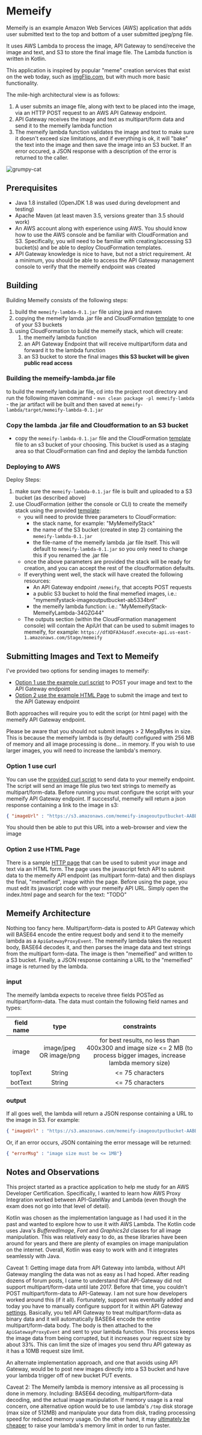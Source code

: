 Memeify
================================================================================================================
Memeify is an example Amazon Web Services (AWS) application that adds user submitted text to the top and bottom of a user
submitted jpeg/png file.

It uses AWS Lambda to process the image, API Gateway to send/receive the image and text, and S3 to store the final image file.
The Lambda function is written in Kotlin.

This application is inspired by popular "meme" creation services that exist on the web today, such as [imgFlip.com](https://imgflip.com/memegenerator), but with 
much more basic functionality.


The mile-high architectural view is as follows:
1. A user submits an image file, along with text to be placed into the image, via an HTTP POST request to an AWS API Gateway endpoint.
2. API Gateway receives the image and text as multipart/form data and send it to the memeify lambda function
3. The memeify lambda function validates the image and text to make sure it doesn't exceed size limitations, and if everything is ok, it
   will "bake" the text into the image and then save the image into an S3 bucket. If an error occured, a JSON response with a description
   of the error is returned to the caller.


![grumpy-cat](https://github.com/strohs/memeify/blob/master/memeified-grumpy-cat.jpg)


## Prerequisites
- Java 1.8 installed (OpenJDK 1.8 was used during development and testing)
- Apache Maven (at least maven 3.5, versions greater than 3.5 should work)
- An AWS account along with experience using AWS. You should know how to use the AWS console and be familiar with CloudFormation and S3. 
  Specifically, you will need to be familiar with creating/accessing S3 bucket(s) and be able to deploy CloudFormation 
  templates.
- API Gateway knowledge is nice to have, but not a strict requirement. At a minimum, you should be able to access the API Gateway
  management console to verify that the memeify endpoint was created


## Building
Building Memeify consists of the following steps:
1. build the `memeify-lambda-0.1.jar` file using java and maven
2. copying the memeify lamda .jar file and CloudFormation [template](aws/memeify-template.yaml) to one of your S3 buckets
3. using CloudFormation to build the memeify stack, which will create:
   1. the memeify lambda function
   2. an API Gateway Endpoint that will receive multipart/form data and forward it to the lambda function
   3. an S3 bucket to store the final images **this S3 bucket will be given public read access**

### Building the memeify-lambda.jar file
to build the memeify lambda jar file, cd into the project root directory and run the following maven command
    - `mvn clean package -pl memeify-lambda`
    - the jar artifact will be built and then saved at `memeify-lambda/target/memeify-lambda-0.1.jar`

### Copy the lambda .jar file and Cloudformation to an S3 bucket
- copy the `memeify-lambda-0.1.jar` file and the CloudFormation [template](aws/memeify-template.yaml) file to an
s3 bucket of your choosing. This bucket is used as a staging area so that CloudFormation can find and deploy the 
lambda function
    
### Deploying to AWS
Deploy Steps:
1. make sure the `memeify-lambda-0.1.jar` file is built and uploaded to a S3 bucket (as described above)
2. use CloudFormation (either the console or CLI) to create the memeify stack using the provided [template](aws/memeify-template.yaml):
    - you will need to provide three parameters to CloudFormation:
        - the stack name, for example: "MyMemeifyStack"
        - the name of the S3 bucket (created in step 2) containing the `memeify-lambda-0.1.jar`
        - the file-name of the memeify lambda .jar file itself. This will default to `memeify-lambda-0.1.jar` so you only need
          to change this if you renamed the .jar file
    - once the above parameters are provided the stack will be ready for creation, and you can accept the rest of the
    cloudformation defaults.
    - If everything went well, the stack will have created the following resources:
        - An API Gateway endpoint `/memeify`, that accepts POST requests
        - a public S3 bucket to hold the final memefied images, i.e.: "mymemifystack-imageoutputbucket-ab5334bnf" 
        - the memeify lambda function: i.e.: "MyMemeifyStack-MemeifyLambda-34GZG44"
    - The outputs section (within the CloudFormation management console) will contain the ApiUrl that can be used
      to submit images to memeify, for example: `https://dfXDFA34asdf.execute-api.us-east-1.amazonaws.com/Stage/memeify`
      

## Submitting Images and Text to Memeify
I've provided two options for sending images to memeify:

- [Option 1 use the example curl script](#option-1-use-curl) to POST your image and text to the API Gateway endpoint
- [Option 2 use the example HTML Page](#option-2-use-HTML-Page) to submit the image and text to the API Gateway endpoint

Both approaches will require you to edit the script (or html page) with the memeify API Gateway endpoint. 

Please be aware that you should not submit images > 2 MegaBytes in size. This is because the memeify lambda is 
(by default) configured with 256 MB of memory and all image processing is done... in memory. If you wish to use larger 
images, you will need to increase the lambda's memory.


### Option 1 use curl
You can use the [provided curl script](aws/post-image.sh) to send data to your memeify endpoint. The script
will send an image file plus two text strings to memeify as multipart/form-data. Before running you must configure the 
script with your memeify API Gateway endpoint.
If successful, memeify will return a json response containing a link to the image in s3:

```json
{ "imageUrl" : "https://s3.amazonaws.com/memeify-imageoutputbucket-AABBCC/VHERDZTFLS-grumpy-cat.jpg"}
``` 

You should then be able to put this URL into a web-browser and view the image


### Option 2 use HTML Page
There is a sample [HTTP page](memeify-lambda/src/main/resources/index.html) that can be used to submit your image and text via an HTML form. 
The page uses the javascript fetch API to submit data to the memeify API endpoint (as multipart form-data) and then
displays the final, "memeified", image within the page. Before using the page, you must edit its javascript code with
 your memeify API URL. Simply open the index.html page and search for the text: "TODO"




## Memeify Architecture
Nothing too fancy here. Multipart/form-data is posted to API Gateway which will BASE64 encode the entire request 
body and send it to the memeify lambda as a `ApiGatewayProxyEvent`.  The memeify lambda takes the request body, 
BASE64 decodes it, and then parses the image data and text strings from the multipart form-data. The image is 
then "memeified" and written to a S3 bucket. Finally, a JSON response containing a URL to the "memeified" image 
is returned by the lambda.  
 
### input
The memeify lambda expects to receive three fields POSTed as multipart/form-data. The data must contain the following
field names and types:

| field name |          type           |                                                      constraints                                                      |
|:----------:|:-----------------------:|:---------------------------------------------------------------------------------------------------------------------:|
|   image    | image/jpeg OR image/png | for best results, no less than 400x300 and image size <= 2 MB (to process bigger images, increase lambda memory size) |
|  topText   |         String          |                                                   <= 75 characters                                                    |
|  botText   |         String          |                                                   <= 75 characters                                                    |


### output
If all goes well, the lambda will return a JSON response containing a URL to the image in
 S3. For example: 
```json
{ "imageUrl" : "https://s3.amazonaws.com/memeify-imageoutputbucket-AABBCC/VHERDZTFLS-grumpy-cat.jpg"}
```
Or, if an error occurs, JSON containing the error message will be returned:
```json
{ "errorMsg" : "image size must be <= 1MB"}
```



## Notes and Observations
This project started as a practice application to help me study for an AWS Developer Certification. Specifically,
I wanted to learn how AWS Proxy Integration worked between API-GateWay and Lambda (even though the exam does not go into 
that level of detail).

Kotlin was chosen as the implementation language as I had used it in the past and wanted to explore 
 how to use it with AWS Lambda. The Kotlin code uses Java's *BufferedImage*, *Font* and *Graphics2d* classes for all 
 image manipulation. This was relatively easy to do, as these libraries have been around for years and there are 
 plenty of examples on image manipulation on the internet. Overall, Kotlin was easy to work with and it integrates 
 seamlessly with Java.

Caveat 1: Getting image data from API Gateway into lambda, without API Gateway mangling the data was not as easy as I
had hoped. After reading dozens of forum posts, I came to understand that API-Gateway did not support 
multipart/form-data until late 2017. Before that time, you couldn't POST multipart/form-data to API-Gateway. I am not
sure how developers worked around this (if it all).  Fortunately, support was eventually added and today you have to 
manually configure support for it within API Gateway 
[settings](https://docs.aws.amazon.com/apigateway/latest/developerguide/api-gateway-payload-encodings.html). Basically,
you tell API Gateway to treat multipart/form-data as binary data and it will automatically BASE64 encode the entire
multipart/form-data body. The body is then attached to the `ApiGatewayProxyEvent` and sent to your lambda function. 
This process keeps the image data from being corrupted, but it increases your request size by about 33%. This can
limit the size of images you send thru API gateway as it has a 10MB request size limit. 

An alternate implementation approach, and one that avoids using API Gateway, would be to post new images directly 
into a S3 bucket and have your lambda trigger off of new bucket PUT events.

Caveat 2: The Memeify lambda is memory intensive as all processing is done in memory. Including: BASE64 decoding, 
multipart/form-data decoding, and the actual image manipulation.
 If memory usage is a real concern, one alternative option would be to use lambda's `/tmp` disk storage 
(max size of 512MB) and manipulate your data from disk, trading processing speed for reduced memory usage. 
On the other hand, it may 
[ultimately be cheaper](https://medium.com/@jconning/aws-lambda-faster-is-cheaper-6bf32f58d741) to raise your lambda's
 memory limit in order to run faster.
